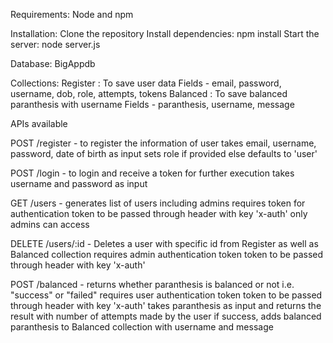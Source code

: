 Requirements:
  Node and npm

Installation:
  Clone the repository
  Install dependencies: npm install
  Start the server: node server.js

Database:
  BigAppdb  

Collections:
    Register : To save user data
              Fields - email, password, username, dob, role, attempts, tokens
    Balanced : To save balanced paranthesis with username
              Fields - paranthesis, username, message

APIs available

  POST /register - to register the information of user
                takes email, username, password, date of birth as input
                sets role if provided else defaults to 'user'

  POST /login - to login and receive a token for further execution
                takes username and password as input

  GET /users - generates list of users including admins
                requires token for authentication
                token to be passed through header with key 'x-auth'
                only admins can access


  DELETE /users/:id - Deletes a user with specific id from Register as well as Balanced collection
                      requires admin authentication token
                      token to be passed through header with key 'x-auth'

  POST /balanced - returns whether paranthesis is balanced or not i.e. "success" or "failed"
                    requires user authentication token
                    token to be passed through header with key 'x-auth'
                    takes paranthesis as input and returns the result with number of attempts made by the user
                    if success, adds balanced paranthesis to Balanced collection with username and message
